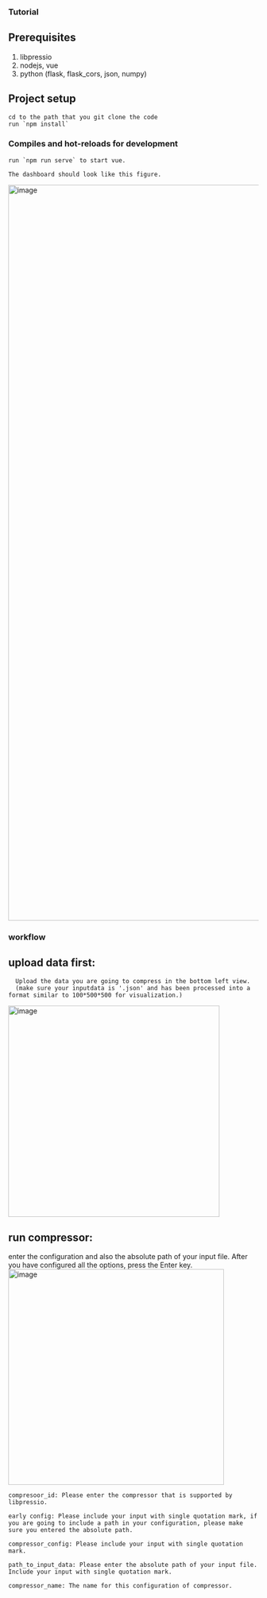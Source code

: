 ### Tutorial
## Prerequisites

1.  libpressio
2.  nodejs, vue
3.  python (flask, flask_cors, json, numpy)

## Project setup
```
cd to the path that you git clone the code
run `npm install`
```

### Compiles and hot-reloads for development
```
run `npm run serve` to start vue.
```

```
The dashboard should look like this figure.
```
<img width="1480" alt="image" src="https://github.com/YuxiaoLi1234/fzvis/assets/143280350/f2c1e547-3652-4b3b-a8a7-944e3242bca1">

### workflow
## upload data first:
```
  Upload the data you are going to compress in the bottom left view.
  (make sure your inputdata is '.json' and has been processed into a format similar to 100*500*500 for visualization.)
```
  <img width="425" alt="image" src="https://github.com/YuxiaoLi1234/fzvis/assets/143280350/42e2a6d0-9a52-4e7c-88a8-4e39e349e957">

## run compressor:
  enter the configuration and also the absolute path of your input file. After you have configured all the options, press the Enter key.
  <img width="434" alt="image" src="https://github.com/YuxiaoLi1234/fzvis/assets/143280350/118e1975-5c44-4e41-9665-404b73f382c9">
  ```
  compresoor_id: Please enter the compressor that is supported by libpressio.
  ```
  ```
  early config: Please include your input with single quotation mark, if you are going to include a path in your configuration, please make sure you entered the absolute path.
  ```
  ```
  compressor_config: Please include your input with single quotation mark. 
  ```
  ```
  path_to_input_data: Please enter the absolute path of your input file. Include your input with single quotation mark.
  ```
  ```
  compressor_name: The name for this configuration of compressor.
  ```






